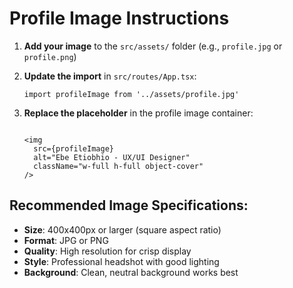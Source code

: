 # Profile Image Instructions



1. **Add your image** to the `src/assets/` folder (e.g., `profile.jpg` or `profile.png`)

2. **Update the import** in `src/routes/App.tsx`:
   ```tsx
   import profileImage from '../assets/profile.jpg'
   ```

3. **Replace the placeholder** in the profile image container:
   ```tsx

   <img 
     src={profileImage} 
     alt="Ebe Etiobhio - UX/UI Designer"
     className="w-full h-full object-cover"
   />
   ```

## Recommended Image Specifications:
- **Size**: 400x400px or larger (square aspect ratio)
- **Format**: JPG or PNG
- **Quality**: High resolution for crisp display
- **Style**: Professional headshot with good lighting
- **Background**: Clean, neutral background works best

